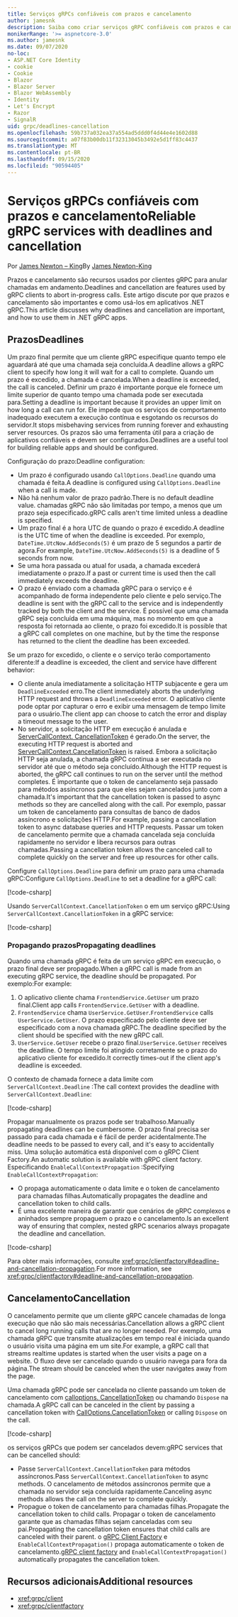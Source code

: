 ```yaml
---
title: Serviços gRPCs confiáveis com prazos e cancelamento
author: jamesnk
description: Saiba como criar serviços gRPC confiáveis com prazos e cancelamento no .NET.
monikerRange: '>= aspnetcore-3.0'
ms.author: jamesnk
ms.date: 09/07/2020
no-loc:
- ASP.NET Core Identity
- cookie
- Cookie
- Blazor
- Blazor Server
- Blazor WebAssembly
- Identity
- Let's Encrypt
- Razor
- SignalR
uid: grpc/deadlines-cancellation
ms.openlocfilehash: 59b737a032ea37a554ad5ddd0f4d44e4e1602d88
ms.sourcegitcommit: a07f83b00db11f32313045b3492e5d1ff83c4437
ms.translationtype: MT
ms.contentlocale: pt-BR
ms.lasthandoff: 09/15/2020
ms.locfileid: "90594405"
---
```

# <a name="reliable-grpc-services-with-deadlines-and-cancellation"></a><span data-ttu-id="d241f-103">Serviços gRPCs confiáveis com prazos e cancelamento</span><span class="sxs-lookup"><span data-stu-id="d241f-103">Reliable gRPC services with deadlines and cancellation</span></span>

<span data-ttu-id="d241f-104">Por [James Newton – King](https://twitter.com/jamesnk)</span><span class="sxs-lookup"><span data-stu-id="d241f-104">By [James Newton-King](https://twitter.com/jamesnk)</span></span>

<span data-ttu-id="d241f-105">Prazos e cancelamento são recursos usados por clientes gRPC para anular chamadas em andamento.</span><span class="sxs-lookup"><span data-stu-id="d241f-105">Deadlines and cancellation are features used by gRPC clients to abort in-progress calls.</span></span> <span data-ttu-id="d241f-106">Este artigo discute por que prazos e cancelamento são importantes e como usá-los em aplicativos .NET gRPC.</span><span class="sxs-lookup"><span data-stu-id="d241f-106">This article discusses why deadlines and cancellation are important, and how to use them in .NET gRPC apps.</span></span>

## <a name="deadlines"></a><span data-ttu-id="d241f-107">Prazos</span><span class="sxs-lookup"><span data-stu-id="d241f-107">Deadlines</span></span>

<span data-ttu-id="d241f-108">Um prazo final permite que um cliente gRPC especifique quanto tempo ele aguardará até que uma chamada seja concluída.</span><span class="sxs-lookup"><span data-stu-id="d241f-108">A deadline allows a gRPC client to specify how long it will wait for a call to complete.</span></span> <span data-ttu-id="d241f-109">Quando um prazo é excedido, a chamada é cancelada.</span><span class="sxs-lookup"><span data-stu-id="d241f-109">When a deadline is exceeded, the call is canceled.</span></span> <span data-ttu-id="d241f-110">Definir um prazo é importante porque ele fornece um limite superior de quanto tempo uma chamada pode ser executada para.</span><span class="sxs-lookup"><span data-stu-id="d241f-110">Setting a deadline is important because it provides an upper limit on how long a call can run for.</span></span> <span data-ttu-id="d241f-111">Ele impede que os serviços de comportamento inadequado executem a execução contínua e esgotando os recursos do servidor.</span><span class="sxs-lookup"><span data-stu-id="d241f-111">It stops misbehaving services from running forever and exhausting server resources.</span></span> <span data-ttu-id="d241f-112">Os prazos são uma ferramenta útil para a criação de aplicativos confiáveis e devem ser configurados.</span><span class="sxs-lookup"><span data-stu-id="d241f-112">Deadlines are a useful tool for building reliable apps and should be configured.</span></span>

<span data-ttu-id="d241f-113">Configuração do prazo:</span><span class="sxs-lookup"><span data-stu-id="d241f-113">Deadline configuration:</span></span>

* <span data-ttu-id="d241f-114">Um prazo é configurado usando `CallOptions.Deadline` quando uma chamada é feita.</span><span class="sxs-lookup"><span data-stu-id="d241f-114">A deadline is configured using `CallOptions.Deadline` when a call is made.</span></span>
* <span data-ttu-id="d241f-115">Não há nenhum valor de prazo padrão.</span><span class="sxs-lookup"><span data-stu-id="d241f-115">There is no default deadline value.</span></span> <span data-ttu-id="d241f-116">chamadas gRPC não são limitadas por tempo, a menos que um prazo seja especificado.</span><span class="sxs-lookup"><span data-stu-id="d241f-116">gRPC calls aren't time limited unless a deadline is specified.</span></span>
* <span data-ttu-id="d241f-117">Um prazo final é a hora UTC de quando o prazo é excedido.</span><span class="sxs-lookup"><span data-stu-id="d241f-117">A deadline is the UTC time of when the deadline is exceeded.</span></span> <span data-ttu-id="d241f-118">Por exemplo, `DateTime.UtcNow.AddSeconds(5)` é um prazo de 5 segundos a partir de agora.</span><span class="sxs-lookup"><span data-stu-id="d241f-118">For example, `DateTime.UtcNow.AddSeconds(5)` is a deadline of 5 seconds from now.</span></span>
* <span data-ttu-id="d241f-119">Se uma hora passada ou atual for usada, a chamada excederá imediatamente o prazo.</span><span class="sxs-lookup"><span data-stu-id="d241f-119">If a past or current time is used then the call immediately exceeds the deadline.</span></span>
* <span data-ttu-id="d241f-120">O prazo é enviado com a chamada gRPC para o serviço e é acompanhado de forma independente pelo cliente e pelo serviço.</span><span class="sxs-lookup"><span data-stu-id="d241f-120">The deadline is sent with the gRPC call to the service and is independently tracked by both the client and the service.</span></span> <span data-ttu-id="d241f-121">É possível que uma chamada gRPC seja concluída em uma máquina, mas no momento em que a resposta foi retornada ao cliente, o prazo foi excedido.</span><span class="sxs-lookup"><span data-stu-id="d241f-121">It is possible that a gRPC call completes on one machine, but by the time the response has returned to the client the deadline has been exceeded.</span></span>

<span data-ttu-id="d241f-122">Se um prazo for excedido, o cliente e o serviço terão comportamento diferente:</span><span class="sxs-lookup"><span data-stu-id="d241f-122">If a deadline is exceeded, the client and service have different behavior:</span></span>

* <span data-ttu-id="d241f-123">O cliente anula imediatamente a solicitação HTTP subjacente e gera um `DeadlineExceeded` erro.</span><span class="sxs-lookup"><span data-stu-id="d241f-123">The client immediately aborts the underlying HTTP request and throws a `DeadlineExceeded` error.</span></span> <span data-ttu-id="d241f-124">O aplicativo cliente pode optar por capturar o erro e exibir uma mensagem de tempo limite para o usuário.</span><span class="sxs-lookup"><span data-stu-id="d241f-124">The client app can choose to catch the error and display a timeout message to the user.</span></span>
* <span data-ttu-id="d241f-125">No servidor, a solicitação HTTP em execução é anulada e [ServerCallContext. CancellationToken](xref:System.Threading.CancellationToken) é gerado.</span><span class="sxs-lookup"><span data-stu-id="d241f-125">On the server, the executing HTTP request is aborted and [ServerCallContext.CancellationToken](xref:System.Threading.CancellationToken) is raised.</span></span> <span data-ttu-id="d241f-126">Embora a solicitação HTTP seja anulada, a chamada gRPC continua a ser executada no servidor até que o método seja concluído.</span><span class="sxs-lookup"><span data-stu-id="d241f-126">Although the HTTP request is aborted, the gRPC call continues to run on the server until the method completes.</span></span> <span data-ttu-id="d241f-127">É importante que o token de cancelamento seja passado para métodos assíncronos para que eles sejam cancelados junto com a chamada.</span><span class="sxs-lookup"><span data-stu-id="d241f-127">It's important that the cancellation token is passed to async methods so they are cancelled along with the call.</span></span> <span data-ttu-id="d241f-128">Por exemplo, passar um token de cancelamento para consultas de banco de dados assíncrono e solicitações HTTP.</span><span class="sxs-lookup"><span data-stu-id="d241f-128">For example, passing a cancellation token to async database queries and HTTP requests.</span></span> <span data-ttu-id="d241f-129">Passar um token de cancelamento permite que a chamada cancelada seja concluída rapidamente no servidor e libera recursos para outras chamadas.</span><span class="sxs-lookup"><span data-stu-id="d241f-129">Passing a cancellation token allows the canceled call to complete quickly on the server and free up resources for other calls.</span></span>

<span data-ttu-id="d241f-130">Configure `CallOptions.Deadline` para definir um prazo para uma chamada gRPC:</span><span class="sxs-lookup"><span data-stu-id="d241f-130">Configure `CallOptions.Deadline` to set a deadline for a gRPC call:</span></span>

[!code-csharp[](~/grpc/deadlines-cancellation/deadline-client.cs?highlight=7,12)]

<span data-ttu-id="d241f-131">Usando `ServerCallContext.CancellationToken` o em um serviço gRPC:</span><span class="sxs-lookup"><span data-stu-id="d241f-131">Using `ServerCallContext.CancellationToken` in a gRPC service:</span></span>

[!code-csharp[](~/grpc/deadlines-cancellation/deadline-server.cs?highlight=5)]

### <a name="propagating-deadlines"></a><span data-ttu-id="d241f-132">Propagando prazos</span><span class="sxs-lookup"><span data-stu-id="d241f-132">Propagating deadlines</span></span>

<span data-ttu-id="d241f-133">Quando uma chamada gRPC é feita de um serviço gRPC em execução, o prazo final deve ser propagado.</span><span class="sxs-lookup"><span data-stu-id="d241f-133">When a gRPC call is made from an executing gRPC service, the deadline should be propagated.</span></span> <span data-ttu-id="d241f-134">Por exemplo:</span><span class="sxs-lookup"><span data-stu-id="d241f-134">For example:</span></span>

1. <span data-ttu-id="d241f-135">O aplicativo cliente chama `FrontendService.GetUser` um prazo final.</span><span class="sxs-lookup"><span data-stu-id="d241f-135">Client app calls `FrontendService.GetUser` with a deadline.</span></span>
2. <span data-ttu-id="d241f-136">`FrontendService` chama `UserService.GetUser`.</span><span class="sxs-lookup"><span data-stu-id="d241f-136">`FrontendService` calls `UserService.GetUser`.</span></span> <span data-ttu-id="d241f-137">O prazo especificado pelo cliente deve ser especificado com a nova chamada gRPC.</span><span class="sxs-lookup"><span data-stu-id="d241f-137">The deadline specified by the client should be specified with the new gRPC call.</span></span>
3. <span data-ttu-id="d241f-138">`UserService.GetUser` recebe o prazo final.</span><span class="sxs-lookup"><span data-stu-id="d241f-138">`UserService.GetUser` receives the deadline.</span></span> <span data-ttu-id="d241f-139">O tempo limite foi atingido corretamente se o prazo do aplicativo cliente for excedido.</span><span class="sxs-lookup"><span data-stu-id="d241f-139">It correctly times-out if the client app's deadline is exceeded.</span></span>

<span data-ttu-id="d241f-140">O contexto de chamada fornece a data limite com `ServerCallContext.Deadline` :</span><span class="sxs-lookup"><span data-stu-id="d241f-140">The call context provides the deadline with `ServerCallContext.Deadline`:</span></span>

[!code-csharp[](~/grpc/deadlines-cancellation/deadline-propagate.cs?highlight=7)]

<span data-ttu-id="d241f-141">Propagar manualmente os prazos pode ser trabalhoso.</span><span class="sxs-lookup"><span data-stu-id="d241f-141">Manually propagating deadlines can be cumbersome.</span></span> <span data-ttu-id="d241f-142">O prazo final precisa ser passado para cada chamada e é fácil de perder acidentalmente.</span><span class="sxs-lookup"><span data-stu-id="d241f-142">The deadline needs to be passed to every call, and it's easy to accidentally miss.</span></span> <span data-ttu-id="d241f-143">Uma solução automática está disponível com o gRPC Client Factory.</span><span class="sxs-lookup"><span data-stu-id="d241f-143">An automatic solution is available with gRPC client factory.</span></span> <span data-ttu-id="d241f-144">Especificando `EnableCallContextPropagation` :</span><span class="sxs-lookup"><span data-stu-id="d241f-144">Specifying `EnableCallContextPropagation`:</span></span>

* <span data-ttu-id="d241f-145">O propaga automaticamente o data limite e o token de cancelamento para chamadas filhas.</span><span class="sxs-lookup"><span data-stu-id="d241f-145">Automatically propagates the deadline and cancellation token to child calls.</span></span>
* <span data-ttu-id="d241f-146">É uma excelente maneira de garantir que cenários de gRPC complexos e aninhados sempre propaguem o prazo e o cancelamento.</span><span class="sxs-lookup"><span data-stu-id="d241f-146">Is an excellent way of ensuring that complex, nested gRPC scenarios always propagate the deadline and cancellation.</span></span>

[!code-csharp[](~/grpc/deadlines-cancellation/clientfactory-propagate.cs?highlight=6)]

<span data-ttu-id="d241f-147">Para obter mais informações, consulte <xref:grpc/clientfactory#deadline-and-cancellation-propagation>.</span><span class="sxs-lookup"><span data-stu-id="d241f-147">For more information, see <xref:grpc/clientfactory#deadline-and-cancellation-propagation>.</span></span>

## <a name="cancellation"></a><span data-ttu-id="d241f-148">Cancelamento</span><span class="sxs-lookup"><span data-stu-id="d241f-148">Cancellation</span></span>

<span data-ttu-id="d241f-149">O cancelamento permite que um cliente gRPC cancele chamadas de longa execução que não são mais necessárias.</span><span class="sxs-lookup"><span data-stu-id="d241f-149">Cancellation allows a gRPC client to cancel long running calls that are no longer needed.</span></span> <span data-ttu-id="d241f-150">Por exemplo, uma chamada gRPC que transmite atualizações em tempo real é iniciada quando o usuário visita uma página em um site.</span><span class="sxs-lookup"><span data-stu-id="d241f-150">For example, a gRPC call that streams realtime updates is started when the user visits a page on a website.</span></span> <span data-ttu-id="d241f-151">O fluxo deve ser cancelado quando o usuário navega para fora da página.</span><span class="sxs-lookup"><span data-stu-id="d241f-151">The stream should be canceled when the user navigates away from the page.</span></span>

<span data-ttu-id="d241f-152">Uma chamada gRPC pode ser cancelada no cliente passando um token de cancelamento com [calloptions. CancellationToken](xref:System.Threading.CancellationToken) ou chamando `Dispose` na chamada.</span><span class="sxs-lookup"><span data-stu-id="d241f-152">A gRPC call can be canceled in the client by passing a cancellation token with [CallOptions.CancellationToken](xref:System.Threading.CancellationToken) or calling `Dispose` on the call.</span></span>

[!code-csharp[](~/grpc/deadlines-cancellation/cancellation-client.cs?highlight=19)]

<span data-ttu-id="d241f-153">os serviços gRPCs que podem ser cancelados devem:</span><span class="sxs-lookup"><span data-stu-id="d241f-153">gRPC services that can be cancelled should:</span></span>
* <span data-ttu-id="d241f-154">Passe `ServerCallContext.CancellationToken` para métodos assíncronos.</span><span class="sxs-lookup"><span data-stu-id="d241f-154">Pass `ServerCallContext.CancellationToken` to async methods.</span></span> <span data-ttu-id="d241f-155">O cancelamento de métodos assíncronos permite que a chamada no servidor seja concluída rapidamente.</span><span class="sxs-lookup"><span data-stu-id="d241f-155">Canceling async methods allows the call on the server to complete quickly.</span></span>
* <span data-ttu-id="d241f-156">Propague o token de cancelamento para chamadas filhas.</span><span class="sxs-lookup"><span data-stu-id="d241f-156">Propagate the cancellation token to child calls.</span></span> <span data-ttu-id="d241f-157">Propagar o token de cancelamento garante que as chamadas filhas sejam canceladas com seu pai.</span><span class="sxs-lookup"><span data-stu-id="d241f-157">Propagating the cancellation token ensures that child calls are canceled with their parent.</span></span> <span data-ttu-id="d241f-158">o [gRPC Client Factory](xref:grpc/clientfactory) e `EnableCallContextPropagation()` propaga automaticamente o token de cancelamento.</span><span class="sxs-lookup"><span data-stu-id="d241f-158">[gRPC client factory](xref:grpc/clientfactory) and `EnableCallContextPropagation()` automatically propagates the cancellation token.</span></span>

## <a name="additional-resources"></a><span data-ttu-id="d241f-159">Recursos adicionais</span><span class="sxs-lookup"><span data-stu-id="d241f-159">Additional resources</span></span>

* <xref:grpc/client>
* <xref:grpc/clientfactory>
